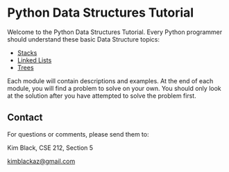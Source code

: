 # Python Data Structures Tutorial

Welcome to the Python Data Structures Tutorial.  Every Python programmer should understand these basic Data Structure topics:

- [Stacks](1-stack.md)
- [Linked Lists](2-linked-list.md)
- [Trees](3-trees.md)

Each module will contain descriptions and examples.  At the end of each module, you will find a problem to solve on your own.  You should only look at the solution after you have attempted to solve the problem first.

## Contact

For questions or comments, please send them to:

Kim Black, CSE 212, Section 5

kimblackaz@gmail.com
